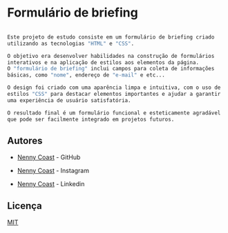 
# Formulário de briefing

```Bash

Este projeto de estudo consiste em um formulário de briefing criado 
utilizando as tecnologias "HTML" e "CSS".

O objetivo era desenvolver habilidades na construção de formulários
interativos e na aplicação de estilos aos elementos da página.
O "formulário de briefing" inclui campos para coleta de informações 
básicas, como "nome", endereço de "e-mail" e etc...

O design foi criado com uma aparência limpa e intuitiva, com o uso de 
estilos "CSS" para destacar elementos importantes e ajudar a garantir
uma experiência de usuário satisfatória. 

O resultado final é um formulário funcional e esteticamente agradável
que pode ser facilmente integrado em projetos futuros.
```
## Autores

- [Nenny Coast](https://github.com/NennyCoast) - GitHub

- [Nenny Coast](www.instagram.com/nennycoast) - Instagram

- [Nenny Coast](https://br.linkedin.com/in/nennycoast) - Linkedin

## Licença

[MIT](https://choosealicense.com/licenses/mit/)


